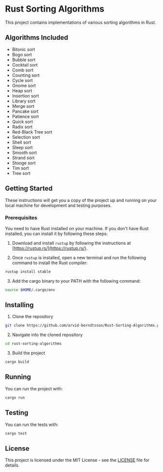 # Rust Sorting Algorithms

This project contains implementations of various sorting algorithms in Rust.

## Algorithms Included

- Bitonic sort
- Bogo sort
- Bubble sort
- Cocktail sort
- Comb sort
- Counting sort
- Cycle sort
- Gnome sort
- Heap sort
- Insertion sort
- Library sort
- Merge sort
- Pancake sort
- Patience sort
- Quick sort
- Radix sort
- Red-Black Tree sort
- Selection sort
- Shell sort
- Sleep sort
- Smooth sort
- Strand sort
- Stooge sort
- Tim sort
- Tree sort

## Getting Started

These instructions will get you a copy of the project up and running on your local machine for development and testing purposes.

### Prerequisites

You need to have Rust installed on your machine. If you don't have Rust installed, you can install it by following these steps:

1. Download and install `rustup` by following the instructions at [https://rustup.rs/](https://rustup.rs/).

2. Once `rustup` is installed, open a new terminal and run the following command to install the Rust compiler:

```bash
rustup install stable
```

3. Add the cargo binary to your PATH with the following command:

```bash
source $HOME/.cargo/env
```

## Installing

1. Clone the repository

```bash
git clone https://github.com/arvid-berndtsson/Rust-Sorting-Algorithms.git
```

2. Navigate into the cloned repository

```bash
cd rust-sorting-algorithms
```

3. Build the project

```bash
cargo build
```

## Running

You can run the project with:

```bash
cargo run
```

## Testing

You can run the tests with:

```bash
cargo test
```

## License

This project is licensed under the MIT License - see the [LICENSE](LICENSE) file for details.
